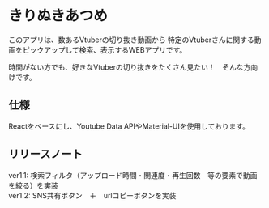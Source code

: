 # きりぬきあつめ

このアプリは、数あるVtuberの切り抜き動画から
特定のVtuberさんに関する動画をピックアップして検索、表示するWEBアプリです。

時間がない方でも、好きなVtuberの切り抜きをたくさん見たい！　そんな方向けです。

## 仕様
Reactをベースにし、Youtube Data APIやMaterial-UIを使用しております。

## リリースノート
ver1.1: 検索フィルタ（アップロード時間・関連度・再生回数　等の要素で動画を絞る）を実装<br/>
ver1.2: SNS共有ボタン　＋　urlコピーボタンを実装<br/>